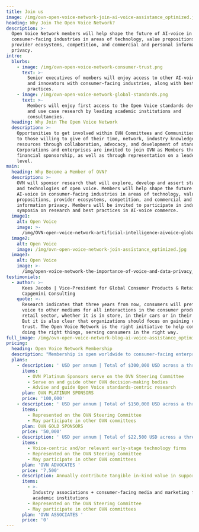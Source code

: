 ```yaml
---
title: Join us
image: /img/ovn-open-voice-network-join-ai-voice-assistance_optimized.jpg
heading: Why Join The Open Voice Network?
description: >-
  Open Voice Network members will help shape the future of AI-voice in
  consumer-facing industries in areas of technology, value propositions,
  provider ecosystems, competition, and commercial and personal information
  privacy.  
intro:
  blurbs:
    - image: /img/ovn-open-voice-network-consumer-trust.png
      text: >-
        Senior executives of members will enjoy access to other AI-voice leaders
        and innovators with consumer-facing industries, along with best
        practices.
    - image: /img/ovn-open-voice-network-global-standards.png
      text: >-
        Members will enjoy first access to the Open Voice standards development
        and use case research by leading academic institutions and
        consultancies.
  heading: Why Join The Open Voice Network
  description: >-
    Opportunities to get involved within OVN Committees and Communities are open
    to those willing to give of their time, network, industry knowledge, and
    resources through collaboration, advocacy, and development of standards.
    Corporations and enterprises are invited to join OVN as Members through a
    financial sponsorship, as well as through representation on a leadership
    level.
main:
  heading: Why Become a Member of OVN?
  description: >-
    OVN will sponsor research that will explore, develop and assert standards
    and technologies of open voice. Members will help shape the future of
    AI-voice in consumer-facing industries in areas of technology, value
    propositions, provider ecosystems, competition, and commercial and personal
    information privacy. Members will be invited to participate in industry
    symposia on research and best practices in AI-voice commerce.
  image1:
    alt: Open Voice
    image: >-
      /img/OVN-open-voice-network-artificial-intelligence-aivoice-global-standards_optimized.jpg
  image2:
    alt: Open Voice
    image: /img/ovn-open-voice-network-join-assistance_optimized.jpg
  image3:
    alt: Open Voice
    image: >-
      /img/open-voice-network-the-importance-of-voice-and-data-privacy_optimized.jpg
testimonials:
  - author: >-
      Kees Jacobs | Vice-President for Global Consumer Products & Retail,
      Capgemini Consulting
    quote: >-
      Research indicates that three years from now, consumers will prefer using
      voice to other mediums for all interactions in the consumer products and
      retail sector, whether it is in store, in their cars or in their homes.
      But it is also clear that organizations should focus on gaining consumer
      trust. The Open Voice Network is the right initiative to help companies
      doing the right things, serving consumers in the right way.
full_image: /img/ovn-open-voice-network-blog-ai-voice-assistance_optimized.jpg
pricing:
  heading: Open Voice Network Membership
  description: "Membership is open worldwide to consumer-facing enterprises and public entities, as well as those that advise, represent, or study such enterprises and entities. \_"
  plans:
    - description: ' USD per annum | Total of $300,000 USD across a three-year commitment'
      items:
        - OVN Platinum Sponsors serve on the OVN Steering Committee
        - Serve on and guide other OVN decision-making bodies
        - Advise and guide Open Voice standards-centric research
      plan: OVN PLATINUM SPONSORS
      price: '100,000'
    - description: ' USD per annum | Total of $150,000 USD across a three-year commitment'
      items:
        - Represented on the OVN Steering Committee
        - May participate in other OVN committees
      plan: OVN GOLD SPONSORS
      price: '50,000'
    - description: ' USD per annum | Total of $22,500 USD across a three-year commitment'
      items:
        - Voice-centric and/or relevant early-stage technology firms
        - Represented on the OVN Steering Committee
        - May participate in other OVN committees
      plan: 'OVN ADVOCATES '
      price: '7,500'
    - description: Annually contribute tangible in-kind value in support
      items:
        - >-
          Industry associations + consumer-facing media and marketing firms +
          academic institutions
        - Represented on the OVN Steering Committee
        - May participate in other OVN committees
      plan: 'OVN ASSOCIATES '
      price: '0'
---
```


